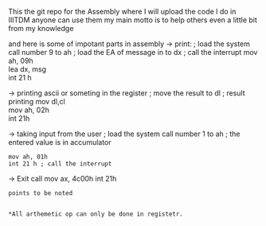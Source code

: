This the git repo for the Assembly where I will upload the code I do in IIITDM 
anyone can use them my main motto is to help others even a little bit from my knowledge 

and here is some of impotant parts in assembly 
-> print:
; load the system call number 9 to ah
; load the EA of message in to dx
; call the interrupt
   mov ah, 09h                             
   lea dx, msg                             
   int 21 h                                

->  printing ascii or someting in the register
; move the result to dl
; result printing
    mov dl,cl                               
    mov ah, 02h                             
    int 21h

->  taking input from the user
; load the system call number 1 to ah
; the entered value is in accumulator

    mov ah, 01h                             
    int 21 h ; call the interrupt           
->  Exit call
    mov ax, 4c00h
    int 21h
    


    points to be noted
    

    *All arthemetic op can only be done in registetr.
    
